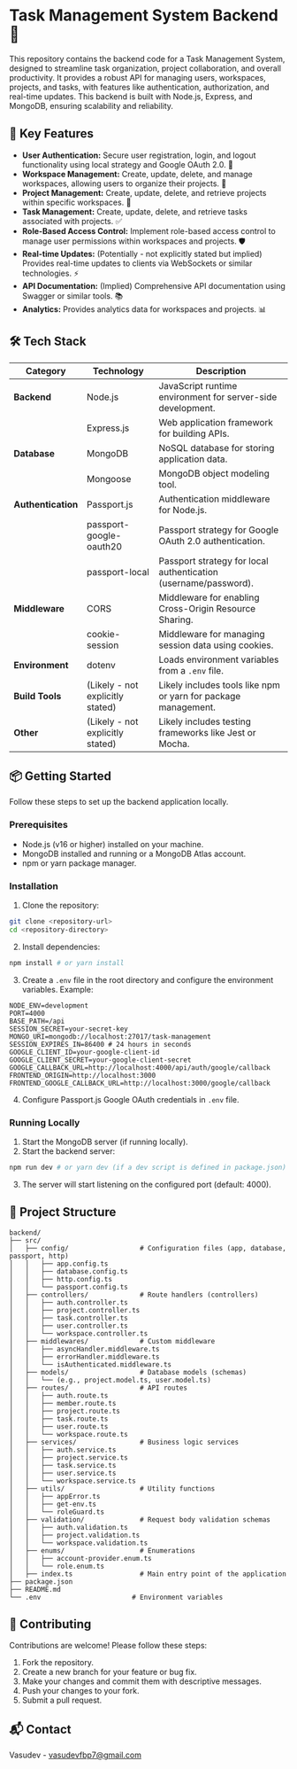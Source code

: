 # Task Management System Backend 🚀

This repository contains the backend code for a Task Management System, designed to streamline task organization, project collaboration, and overall productivity. It provides a robust API for managing users, workspaces, projects, and tasks, with features like authentication, authorization, and real-time updates. This backend is built with Node.js, Express, and MongoDB, ensuring scalability and reliability.

## 🚀 Key Features

- **User Authentication:** Secure user registration, login, and logout functionality using local strategy and Google OAuth 2.0. 🔐
- **Workspace Management:** Create, update, delete, and manage workspaces, allowing users to organize their projects. 🏢
- **Project Management:** Create, update, delete, and retrieve projects within specific workspaces. 📂
- **Task Management:** Create, update, delete, and retrieve tasks associated with projects. ✅
- **Role-Based Access Control:** Implement role-based access control to manage user permissions within workspaces and projects. 🛡️
- **Real-time Updates:** (Potentially - not explicitly stated but implied) Provides real-time updates to clients via WebSockets or similar technologies. ⚡
- **API Documentation:** (Implied) Comprehensive API documentation using Swagger or similar tools. 📚
- **Analytics:** Provides analytics data for workspaces and projects. 📊

## 🛠️ Tech Stack

| Category    | Technology                      | Description                                                                 |
|-------------|---------------------------------|-----------------------------------------------------------------------------|
| **Backend** | Node.js                         | JavaScript runtime environment for server-side development.                 |
|             | Express.js                      | Web application framework for building APIs.                               |
| **Database**| MongoDB                         | NoSQL database for storing application data.                               |
|             | Mongoose                        | MongoDB object modeling tool.                                               |
| **Authentication**| Passport.js                     | Authentication middleware for Node.js.                                    |
|             | passport-google-oauth20         | Passport strategy for Google OAuth 2.0 authentication.                      |
|             | passport-local                  | Passport strategy for local authentication (username/password).             |
| **Middleware**| CORS                            | Middleware for enabling Cross-Origin Resource Sharing.                      |
|             | cookie-session                  | Middleware for managing session data using cookies.                         |
| **Environment**| dotenv                          | Loads environment variables from a `.env` file.                             |
| **Build Tools**| (Likely - not explicitly stated) |  Likely includes tools like npm or yarn for package management.           |
| **Other**   | (Likely - not explicitly stated) |  Likely includes testing frameworks like Jest or Mocha.                    |

## 📦 Getting Started

Follow these steps to set up the backend application locally.

### Prerequisites

- Node.js (v16 or higher) installed on your machine.
- MongoDB installed and running or a MongoDB Atlas account.
- npm or yarn package manager.

### Installation

1.  Clone the repository:

```bash
git clone <repository-url>
cd <repository-directory>
```

2.  Install dependencies:

```bash
npm install # or yarn install
```

3.  Create a `.env` file in the root directory and configure the environment variables.  Example:

```
NODE_ENV=development
PORT=4000
BASE_PATH=/api
SESSION_SECRET=your-secret-key
MONGO_URI=mongodb://localhost:27017/task-management
SESSION_EXPIRES_IN=86400 # 24 hours in seconds
GOOGLE_CLIENT_ID=your-google-client-id
GOOGLE_CLIENT_SECRET=your-google-client-secret
GOOGLE_CALLBACK_URL=http://localhost:4000/api/auth/google/callback
FRONTEND_ORIGIN=http://localhost:3000
FRONTEND_GOOGLE_CALLBACK_URL=http://localhost:3000/google/callback
```

4. Configure Passport.js Google OAuth credentials in `.env` file.

### Running Locally

1.  Start the MongoDB server (if running locally).
2.  Start the backend server:

```bash
npm run dev # or yarn dev (if a dev script is defined in package.json)
```

3.  The server will start listening on the configured port (default: 4000).

## 📂 Project Structure

```
backend/
├── src/
│   ├── config/                  # Configuration files (app, database, passport, http)
│   │   ├── app.config.ts
│   │   ├── database.config.ts
│   │   ├── http.config.ts
│   │   └── passport.config.ts
│   ├── controllers/             # Route handlers (controllers)
│   │   ├── auth.controller.ts
│   │   ├── project.controller.ts
│   │   ├── task.controller.ts
│   │   ├── user.controller.ts
│   │   └── workspace.controller.ts
│   ├── middlewares/             # Custom middleware
│   │   ├── asyncHandler.middleware.ts
│   │   ├── errorHandler.middleware.ts
│   │   └── isAuthenticated.middleware.ts
│   ├── models/                  # Database models (schemas)
│   │   └── (e.g., project.model.ts, user.model.ts)
│   ├── routes/                  # API routes
│   │   ├── auth.route.ts
│   │   ├── member.route.ts
│   │   ├── project.route.ts
│   │   ├── task.route.ts
│   │   ├── user.route.ts
│   │   └── workspace.route.ts
│   ├── services/                # Business logic services
│   │   ├── auth.service.ts
│   │   ├── project.service.ts
│   │   ├── task.service.ts
│   │   ├── user.service.ts
│   │   └── workspace.service.ts
│   ├── utils/                   # Utility functions
│   │   ├── appError.ts
│   │   ├── get-env.ts
│   │   └── roleGuard.ts
│   ├── validation/              # Request body validation schemas
│   │   ├── auth.validation.ts
│   │   ├── project.validation.ts
│   │   └── workspace.validation.ts
│   ├── enums/                   # Enumerations
│   │   ├── account-provider.enum.ts
│   │   └── role.enum.ts
│   ├── index.ts                 # Main entry point of the application
├── package.json
├── README.md
└── .env                       # Environment variables
```


## 🤝 Contributing

Contributions are welcome! Please follow these steps:

1.  Fork the repository.
2.  Create a new branch for your feature or bug fix.
3.  Make your changes and commit them with descriptive messages.
4.  Push your changes to your fork.
5.  Submit a pull request.

## 📬 Contact

Vasudev - vasudevfbp7@gmail.com


